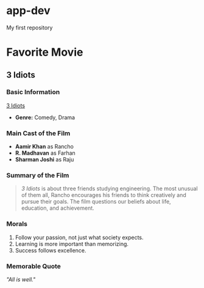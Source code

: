 # app-dev
My first repository

# Favorite Movie

## 3 Idiots

### Basic Information
[3 Idiots](https://www.imdb.com/title/tt1187043/)
- **Genre:** Comedy, Drama  

### Main Cast of the Film
- **Aamir Khan** as Rancho  
- **R. Madhavan** as Farhan  
- **Sharman Joshi** as Raju
  
### Summary of the Film
> *3 Idiots* is about three friends studying engineering. The most unusual of them all, Rancho encourages his friends to think creatively and pursue their goals. The film questions our beliefs about life, education, and achievement.

### Morals
1. Follow your passion, not just what society expects.
2. Learning is more important than memorizing.
3. Success follows excellence.  

### Memorable Quote
*"All is well."*



